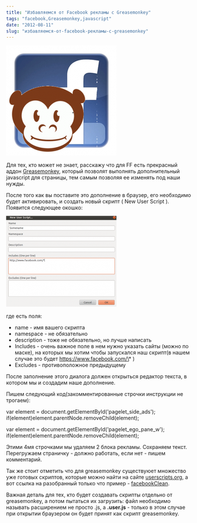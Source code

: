 ```yaml
---
title: "Избавляемся от Facebook рекламы c Greasemonkey"
tags: "facebook,Greasemonkey,javascript"
date: "2012-08-11"
slug: "избавляемся-от-facebook-рекламы-c-greasemonkey"
---
```


![](images/facebookCleaner-300x300.png "facebookCleaner")

Для тех, кто может не знает, расскажу что для FF есть прекрасный аддон [Greasemonkey](https://addons.mozilla.org/en-US/firefox/addon/greasemonkey/), который позволят выполнять дополнительный javascript для страницы, тем самым позволяя ее изменять под наши нужды.

После того как вы поставите это дополнение в браузер, его необходимо будет активировать, и создать новый скрипт ( New User Script ). Появится следующее окошко:

![](images/new_user_script-300x247.png "new_user_script")

где есть поля:

- name - имя вашего скрипта
- namespace - не обязательно
- description - тоже не обязательно, но лучше написать
- Includes - очень важное поле в нем нужно указать сайты (можно по маске), на которых мы хотим чтобы запускался наш скрипт(в нашем случае это будет https://www.facebook.com/\* )
- Excludes - противоположное предыдущему

После заполнение этого диалога должен открыться редактор текста, в котором мы и создадим наше дополнение.

Пишем следующий код(закомментированные строчки инструкции не трогаем):

var element = document.getElementById('pagelet_side_ads');
if(element)element.parentNode.removeChild(element);

var element = document.getElementById('pagelet_ego_pane_w');
if(element)element.parentNode.removeChild(element);

Этими 4мя строчками мы удаляем 2 блока рекламы. Сохраняем текст. Перегружаем страничку - должно работать, если нет - пишем комментарий.

Так же стоит отметить что для greasemonkey существуюет множество уже готовых скриптов, которые можно найти на сайте [userscripts.org](https://userscripts.org), а вот ссылка на разобранный только что пример - [facebookClean](https://userscripts.org/scripts/show/140668).

Важная деталь для тех, кто будет создавать скрипты отдельно от greasemonkey, а потом пытаться их загрузить: файл необходимо называть расширением не просто .js, а **.user.js** - только в этом случае при открытии браузером он будет принят как скрипт greasemonkey.
